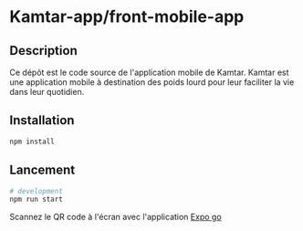 # Kamtar-app/front-mobile-app

## Description

Ce dépôt est le code source de l'application mobile de Kamtar. Kamtar est une application mobile à destination des poids lourd pour leur faciliter la vie dans leur quotidien.

## Installation

```bash
npm install
```

## Lancement

```bash
# development
npm run start
```

Scannez le QR code à l'écran avec l'application [Expo go](https://expo.dev/client)

